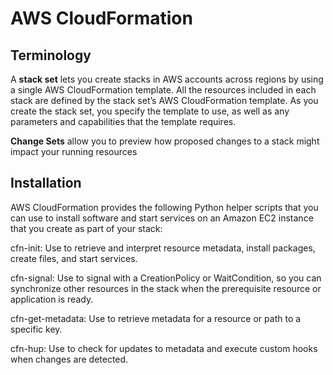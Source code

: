 # AWS CloudFormation

## Terminology
A **stack set** lets you create stacks in AWS accounts across regions by using a single AWS CloudFormation template. All the resources included in each stack are defined by the stack set’s AWS CloudFormation template. As you create the stack set, you specify the template to use, as well as any parameters and capabilities that the template requires.

**Change Sets** allow you to preview how proposed changes to a stack might impact your running resources

## Installation
AWS CloudFormation provides the following Python helper scripts that you can use to install software and start services on an Amazon EC2 instance that you create as part of your stack:

cfn-init: Use to retrieve and interpret resource metadata, install packages, create files, and start services.

cfn-signal: Use to signal with a CreationPolicy or WaitCondition, so you can synchronize other resources in the stack when the prerequisite resource or application is ready.

cfn-get-metadata: Use to retrieve metadata for a resource or path to a specific key.

cfn-hup: Use to check for updates to metadata and execute custom hooks when changes are detected.